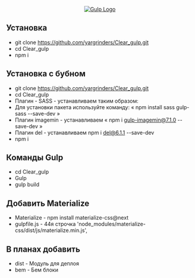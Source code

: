 <p align="center"><a href="https://gulpjs.com/" target="_blank"><img src="https://raw.githubusercontent.com/dperrymorrow/gulp-task-generator/master/gulp_generator_logo.png" alt="Gulp Logo"></a></p>

## Установка 

- git clone https://github.com/yargrinders/Clear_gulp.git
- cd Clear_gulp 
- npm i

## Установка c бубном 

- git clone https://github.com/yargrinders/Clear_gulp.git
- cd Clear_gulp 
- Плагин - SASS - устанавливаем таким образом: 
- Для установки пакета используйте команду: « npm install sass gulp-sass --save-dev »
- Плагин imagemin - устанавливаем « npm i gulp-imagemin@7.1.0 --save-dev »
- Плагин del - устанавливаем npm i del@6.1.1 --save-dev
- npm i


## Команды Gulp 

- cd Clear_gulp
- Gulp 
- gulp build

## Добавить Materialize

- Materialize - npm install materialize-css@next
- gulpfile.js - 44я строчка 'node_modules/materialize-css/dist/js/materialize.min.js',

## В планах добавить 

- dist - Модуль для деплоя
- bem - Бем блоки 
